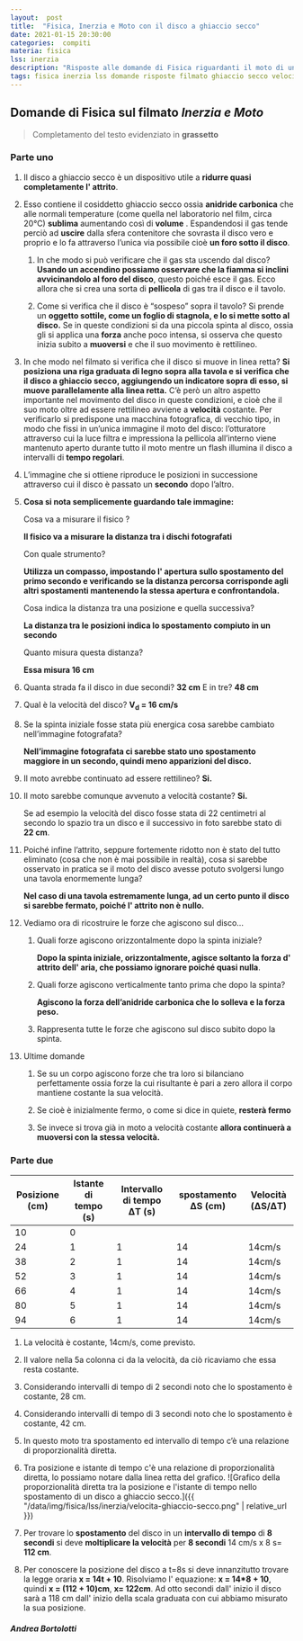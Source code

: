 ```yaml
---
layout:  post
title:  "Fisica, Inerzia e Moto con il disco a ghiaccio secco"
date: 2021-01-15 20:30:00
categories:  compiti
materia: fisica
lss: inerzia
description: "Risposte alle domande di Fisica riguardanti il moto di un disco a ghiaccio secco, con un pratico grafico incluso."
tags: fisica inerzia lss domande risposte filmato ghiaccio secco velocità
---
```

## Domande di Fisica sul filmato _Inerzia e Moto_
> Completamento del testo evidenziato in **grassetto**

### Parte uno

1. Il disco a ghiaccio secco è un dispositivo utile a **ridurre quasi completamente l' attrito**.

2. Esso contiene il cosiddetto ghiaccio secco ossia **anidride carbonica** che alle normali temperature (come quella nel laboratorio nel film, circa 20°C) **sublima** aumentando così di **volume** .
   Espandendosi il gas tende perciò ad **uscire** dalla sfera contenitore che sovrasta il disco vero e proprio e lo fa attraverso l’unica via possibile cioè **un foro sotto il disco**.
   
   1. In che modo si può verificare che il gas sta uscendo dal disco? **Usando un accendino possiamo osservare che la fiamma si inclini avvicinandolo al foro del disco**, questo poiché esce il gas.
      Ecco allora che si crea una sorta di **pellicola** di gas tra il disco e il tavolo.
   
   2. Come si verifica che il disco è “sospeso” sopra il tavolo? Si prende un **oggetto sottile, come un foglio di stagnola, e lo si mette sotto al disco.**
      Se in queste condizioni si da una piccola spinta al disco, ossia gli si applica una **forza** anche
      poco intensa, si osserva che questo inizia subito a **muoversi** e che il suo movimento è rettilineo.

3. In che modo nel filmato si verifica che il disco si muove in linea retta? **Si posiziona una riga graduata di legno sopra alla tavola e si verifica che il disco a ghiaccio secco, aggiungendo un indicatore sopra di esso, si muove parallelamente alla linea retta.**  C’è però un altro aspetto importante nel movimento del disco in queste condizioni, e cioè che il suo moto oltre ad essere rettilineo avviene a **velocità** costante.
   Per verificarlo si predispone una macchina fotografica, di vecchio tipo, in modo che fissi in un’unica immagine il moto del disco: l’otturatore attraverso cui la luce filtra e impressiona la pellicola all’interno viene mantenuto aperto durante tutto il moto mentre un flash illumina il disco a intervalli di **tempo regolari**.

4. L’immagine che si ottiene riproduce le posizioni in successione attraverso cui il disco è passato un **secondo** dopo l’altro.

5. **Cosa si nota semplicemente guardando tale immagine:**

   Cosa va a misurare il fisico ? 

   **Il fisico va a misurare la distanza tra i dischi fotografati**

   Con quale strumento? 

   **Utilizza un compasso, impostando l' apertura sullo spostamento del primo secondo e verificando se la distanza percorsa corrisponde agli altri spostamenti mantenendo la stessa apertura e confrontandola.**

   Cosa indica la distanza tra una posizione e quella successiva? 

   **La distanza tra le posizioni indica lo spostamento compiuto in un secondo**

   Quanto misura questa distanza? 

   **Essa misura 16 cm**

6. Quanta strada fa il disco in due secondi? **32 cm** E in tre? **48 cm**

7. Qual è la velocità del disco? <b>V<sub>d</sub> = 16 cm/s</b>

8. Se la spinta iniziale fosse stata più energica cosa sarebbe cambiato nell’immagine  fotografata?
   
   **Nell’immagine fotografata ci sarebbe stato uno spostamento maggiore in un secondo, quindi meno apparizioni del disco.**

1. Il moto avrebbe continuato ad essere rettilineo? **Si.**

2. Il moto sarebbe comunque avvenuto a velocità costante? **Si.**

   Se ad esempio la velocità del disco fosse stata di 22 centimetri al secondo lo spazio tra un disco e il successivo in foto sarebbe stato di **22 cm**.

9. Poiché infine l’attrito, seppure fortemente ridotto non è stato del tutto eliminato (cosa che non è mai possibile in realtà), cosa si sarebbe osservato in pratica se il moto del disco avesse potuto  svolgersi lungo una tavola enormemente lunga? 
   
   **Nel caso di una tavola estremamente lunga, ad un certo punto il disco si sarebbe fermato, poiché l' attrito non è nullo.**

10. Vediamo ora di ricostruire le forze che agiscono sul disco...
    
    1. Quali forze agiscono orizzontalmente dopo la spinta iniziale? 
       
       **Dopo la spinta iniziale, orizzontalmente, agisce soltanto la forza d' attrito dell' aria, che possiamo ignorare poiché quasi nulla**.
    
    2. Quali forze agiscono verticalmente tanto prima che dopo la spinta? 
       
       **Agiscono la forza dell’anidride carbonica che lo solleva e la forza peso.**
    
    3. Rappresenta tutte le forze che agiscono sul disco subito dopo la spinta.

11. Ultime domande
    
    1. Se su un corpo agiscono forze che tra loro si bilanciano perfettamente ossia forze la cui risultante è pari a zero allora il corpo mantiene costante la sua velocità.
    
    2. Se cioè è inizialmente fermo, o come si dice in quiete, **resterà fermo**
    
    3. Se invece si trova già in moto a velocità costante **allora continuerà a muoversi con la stessa velocità.**

### Parte due

| Posizione (cm) | Istante di tempo (s) | Intervallo di tempo ΔT (s) | spostamento ΔS (cm) | Velocità (ΔS/ΔT) |
|----------------|----------------------|----------------------------|---------------------|------------------|
| 10             | 0                    |                            |                     |                  |
| 24             | 1                    | 1                          | 14                  | 14cm/s           |
| 38             | 2                    | 1                          | 14                  | 14cm/s           |
| 52             | 3                    | 1                          | 14                  | 14cm/s           |
| 66             | 4                    | 1                          | 14                  | 14cm/s           |
| 80             | 5                    | 1                          | 14                  | 14cm/s           |
| 94             | 6                    | 1                          | 14                  | 14cm/s           |

1. La velocità è costante, 14cm/s, come previsto.

2. Il valore nella 5a colonna ci da la velocità, da ciò ricaviamo che essa resta costante.

3. Considerando intervalli di tempo di 2 secondi noto che lo spostamento è costante, 28 cm.

4. Considerando intervalli di tempo di 3 secondi noto che lo spostamento è costante, 42 cm.

5. In questo moto tra spostamento ed intervallo di tempo c’è una relazione di proporzionalità diretta.

6. Tra posizione e istante di tempo c'è una relazione di proporzionalità diretta, lo possiamo notare dalla linea retta del grafico.
 ![Grafico della proporzionalità diretta tra la posizione e l'istante di tempo nello spostamento di un disco a ghiaccio secco.]({{ "/data/img/fisica/lss/inerzia/velocita-ghiaccio-secco.png" | relative_url }})

7. Per trovare lo **spostamento** del disco in un **intervallo di tempo** di **8 secondi** si deve **moltiplicare la velocità** per **8 secondi** 14 cm/s x 8 s= **112 cm**.

8. Per conoscere la posizione del disco a t=8s si deve innanzitutto trovare la legge oraria **x = 14t + 10**. Risolviamo l' equazione: **x = 14*8 + 10**, quindi **x = (112 + 10)cm**, **x= 122cm**. Ad otto secondi dall' inizio il disco sarà a 118 cm dall' inizio della scala graduata con cui abbiamo misurato la sua posizione.

##### Andrea Bortolotti
